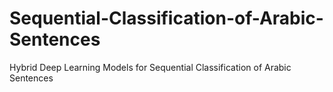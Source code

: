 # Sequential-Classification-of-Arabic-Sentences
Hybrid Deep Learning Models for Sequential Classification of Arabic Sentences
